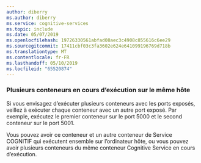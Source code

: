 ```yaml
---
author: diberry
ms.author: diberry
ms.service: cognitive-services
ms.topic: include
ms.date: 05/07/2019
ms.openlocfilehash: 19726330561abfad08aec3c4908c855616c6ee29
ms.sourcegitcommit: 17411cbf03c3fa3602e624e641099196769d718b
ms.translationtype: MT
ms.contentlocale: fr-FR
ms.lasthandoff: 05/10/2019
ms.locfileid: "65520874"
---
```

### <a name="running-multiple-containers-on-the-same-host"></a>Plusieurs conteneurs en cours d’exécution sur le même hôte

Si vous envisagez d’exécuter plusieurs conteneurs avec les ports exposés, veillez à exécuter chaque conteneur avec un autre port exposé. Par exemple, exécutez le premier conteneur sur le port 5000 et le second conteneur sur le port 5001.

Vous pouvez avoir ce conteneur et un autre conteneur de Service COGNITIF qui exécutent ensemble sur l’ordinateur hôte, ou vous pouvez avoir plusieurs conteneurs du même conteneur Cognitive Service en cours d’exécution.
